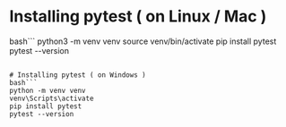 



# Installing pytest ( on Linux / Mac )
bash```
python3 -m venv venv
source venv/bin/activate 
pip install pytest
pytest --version
```

# Installing pytest ( on Windows )
bash```
python -m venv venv
venv\Scripts\activate
pip install pytest
pytest --version
```
